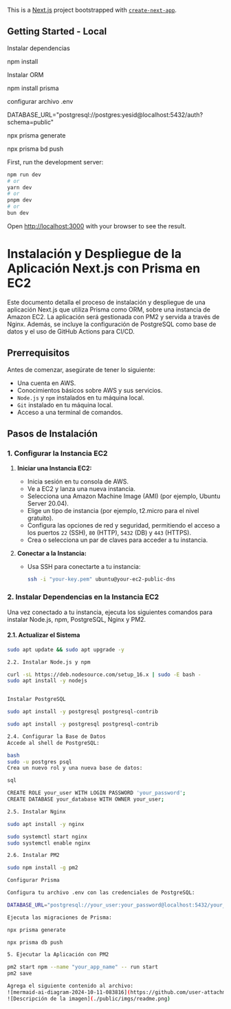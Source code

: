 This is a [Next.js](https://nextjs.org) project bootstrapped with [`create-next-app`](https://nextjs.org/docs/app/api-reference/cli/create-next-app).

## Getting Started - Local

Instalar dependencias

npm install

Instalar ORM

npm install prisma

configurar archivo .env 

DATABASE_URL="postgresql://postgres:yesid@localhost:5432/auth?schema=public"

npx prisma generate 

npx prisma bd push

First, run the development server:

```bash
npm run dev
# or
yarn dev
# or
pnpm dev
# or
bun dev
```

Open [http://localhost:3000](http://localhost:3000) with your browser to see the result.


# Instalación y Despliegue de la Aplicación Next.js con Prisma en EC2

Este documento detalla el proceso de instalación y despliegue de una aplicación Next.js que utiliza Prisma como ORM, sobre una instancia de Amazon EC2. La aplicación será gestionada con PM2 y servida a través de Nginx. Además, se incluye la configuración de PostgreSQL como base de datos y el uso de GitHub Actions para CI/CD.

## Prerrequisitos

Antes de comenzar, asegúrate de tener lo siguiente:

- Una cuenta en AWS.
- Conocimientos básicos sobre AWS y sus servicios.
- `Node.js` y `npm` instalados en tu máquina local.
- `Git` instalado en tu máquina local.
- Acceso a una terminal de comandos.

## Pasos de Instalación

### 1. Configurar la Instancia EC2

1. **Iniciar una Instancia EC2:**
   - Inicia sesión en tu consola de AWS.
   - Ve a EC2 y lanza una nueva instancia.
   - Selecciona una Amazon Machine Image (AMI) (por ejemplo, Ubuntu Server 20.04).
   - Elige un tipo de instancia (por ejemplo, t2.micro para el nivel gratuito).
   - Configura las opciones de red y seguridad, permitiendo el acceso a los puertos `22` (SSH), `80` (HTTP), `5432` (DB) y `443` (HTTPS).
   - Crea o selecciona un par de claves para acceder a tu instancia.

2. **Conectar a la Instancia:**
   - Usa SSH para conectarte a tu instancia:
     ```bash
     ssh -i "your-key.pem" ubuntu@your-ec2-public-dns
     ```

### 2. Instalar Dependencias en la Instancia EC2

Una vez conectado a tu instancia, ejecuta los siguientes comandos para instalar Node.js, npm, PostgreSQL, Nginx y PM2.

#### 2.1. Actualizar el Sistema

```bash
sudo apt update && sudo apt upgrade -y

2.2. Instalar Node.js y npm

curl -sL https://deb.nodesource.com/setup_16.x | sudo -E bash -
sudo apt install -y nodejs


Instalar PostgreSQL

sudo apt install -y postgresql postgresql-contrib

sudo apt install -y postgresql postgresql-contrib

2.4. Configurar la Base de Datos
Accede al shell de PostgreSQL:

bash
sudo -u postgres psql
Crea un nuevo rol y una nueva base de datos:

sql

CREATE ROLE your_user WITH LOGIN PASSWORD 'your_password';
CREATE DATABASE your_database WITH OWNER your_user;

2.5. Instalar Nginx

sudo apt install -y nginx

sudo systemctl start nginx
sudo systemctl enable nginx

2.6. Instalar PM2

sudo npm install -g pm2

Configurar Prisma

Configura tu archivo .env con las credenciales de PostgreSQL:

DATABASE_URL="postgresql://your_user:your_password@localhost:5432/your_database"

Ejecuta las migraciones de Prisma:

npx prisma generate

npx prisma db push 

5. Ejecutar la Aplicación con PM2

pm2 start npm --name "your_app_name" -- run start
pm2 save

Agrega el siguiente contenido al archivo:
![mermaid-ai-diagram-2024-10-11-083816](https://github.com/user-attachments/assets/463b86f2-b716-45f1-a8c0-07d7eb7db01b)
![Descripción de la imagen](./public/imgs/readme.png)
